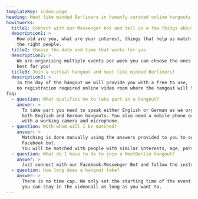 ```yaml
---
templateKey: index-page
heading: Meet like minded Berliners in humanly curated online hangouts
howitworks:
  title1: Connect with our Messenger bot and tell us a few things about yourself
  description1: >
    How old are you, what are your interest, things that help us match you with
    the right people.
  title2: Choose the date and time that works for you
  description2: >
    We are organising multiple events per week you can choose the ones that work
    best for you!
  title3: Join a virtual hangout and meet like minded Berliners!
  description3: >
    In the day of the hangout we will provide you with a free to use,
    no registration required online video room where the hangout will take place
faq:
  - question: What qualifies me to take part in a hangout?
    answer: >
      To take part you need to speak either English or German as we organise
      both English and German hangouts. You also need a mobile phone or a laptop
      with a working camera and microphone.
  - question: With whom will I be matched?
    answer: >
      Matching is done manually using the answers provided to you to our
      Facebook bot.
      You will be matched with people with similar interests, age, personality or whatever is important for you.
  - question: What do I have to do to join a MeetBerlin hangout?
    answer: >
      Just connect with our Facebook-Messenger Bot and follow the instructions.
  - question: How long does a hangout take?
    answer: >
      There is no time cap. We only set the starting time of the event and
      you can stay in the videocall as long as you want to.
---
```

